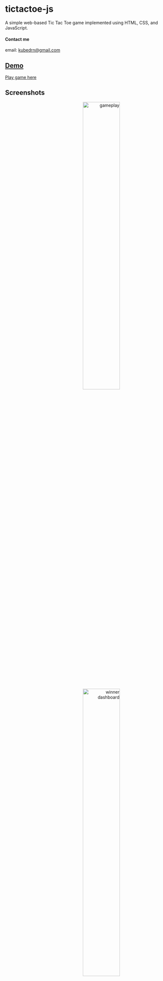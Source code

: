 <style>
img{
    display:block; 
    float:none; 
    margin-left:auto;
    margin-right:auto;
    width:60%;}
</style> 


# tictactoe-js
A simple web-based Tic Tac Toe game implemented using HTML, CSS, and JavaScript.

#### Contact me
email: [kubedrn@gmail.com](mailto:kubedrn@gmail.com)<br>
<a href="https://www.linkedin.com/in/ubed9">
  <!-- <img align="left" alt="Ubed's LinkedIN" width="22px" src="https://upload.wikimedia.org/wikipedia/commons/8/81/LinkedIn_icon.svg" /><br> -->

## Demo
Play game [here](https://65ae51a07077ff276e4d9826--deluxe-licorice-d069b8.netlify.app/)

## Screenshots

<p align="right" width="100%">
  <img src="https://github.com/ubednama/tictactoe-js/assets/61332446/08a06a65-3ba6-4b30-b58c-9e6109bab482" alt="gameplay" style= "width: 49%;"  />
  <img src="https://github.com/ubednama/tictactoe-js/assets/61332446/38453222-d13e-4a60-8b4c-f2778eaa7289" alt="winner dashboard" style= "width: 49%;"  />
</p>


## Features

- Two-player mode for local multiplayer
- Responsive design for various screen sizes

## To DO
- ~~Add Random Quotes at bottom~~ (✅Done)
- Add Computer vs Human mode

## Contributing
If you'd like to contribute to this project, please follow these steps:

- Fork the repository.
- Create a new branch for your feature.
- Make your changes and commit them.
- Push to the branch.
- Submit a pull request.
